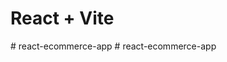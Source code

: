 # React + Vite


#   r e a c t - e c o m m e r c e - a p p  
 #   r e a c t - e c o m m e r c e - a p p  
 